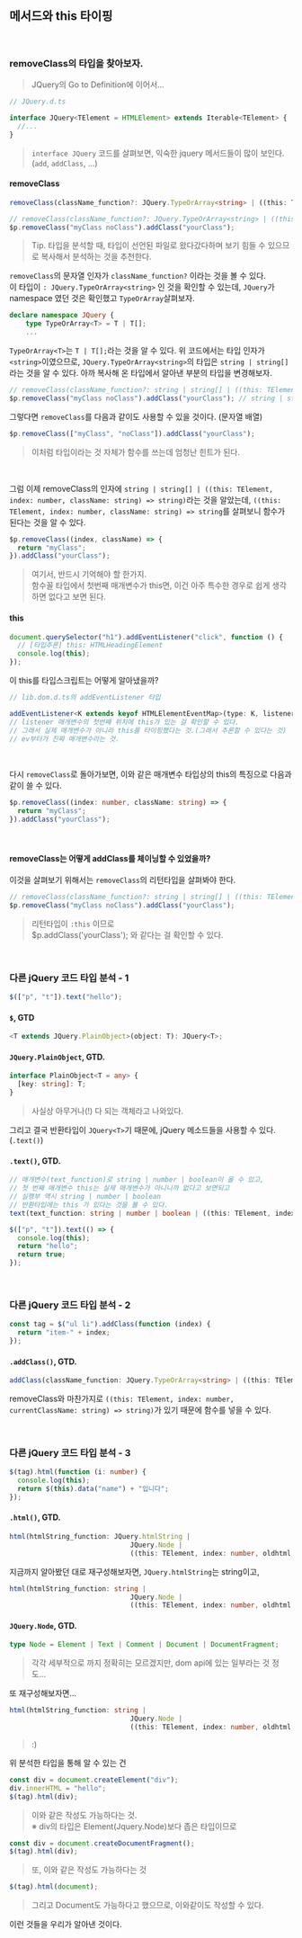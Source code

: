 ## 메서드와 this 타이핑

<br />

### removeClass의 타입을 찾아보자.

> JQuery의 Go to Definition에 이어서...

```ts
// JQuery.d.ts

interface JQuery<TElement = HTMLElement> extends Iterable<TElement> {
  //...
}
```

> `interface JQuery` 코드를 살펴보면, 익숙한 jquery 메서드들이 많이 보인다. (`add`, `addClass`, ...)

#### removeClass

```ts
removeClass(className_function?: JQuery.TypeOrArray<string> | ((this: TElement, index: number, className: string) => string)): this;
```

```ts
// removeClass(className_function?: JQuery.TypeOrArray<string> | ((this: TElement, index: number, className: string) => string)): this;
$p.removeClass("myClass noClass").addClass("yourClass");
```

> Tip. 타입을 분석할 때, 타입이 선언된 파일로 왔다갔다하며 보기 힘들 수 있으므로 복사해서 분석하는 것을 추천한다.

`removeClass`의 문자열 인자가 `className_function?` 이라는 것을 볼 수 있다.<br />
이 타입이 `: JQuery.TypeOrArray<string>` 인 것을 확인할 수 있는데, `JQuery`가 namespace 였던 것은 확인했고 `TypeOrArray`살펴보자.

```ts
declare namespace JQuery {
    type TypeOrArray<T> = T | T[];
    ...
```

`TypeOrArray<T>`는 `T | T[];`라는 것을 알 수 있다. 위 코드에서는 타입 인자가 `<string>`이였으므로, `JQuery.TypeOrArray<string>`의 타입은 `string | string[]`라는 것을 알 수 있다. 아까 복사해 온 타입에서 알아낸 부분의 타입을 변경해보자.

```ts
// removeClass(className_function?: string | string[] | ((this: TElement, index: number, className: string) => string)): this;
$p.removeClass("myClass noClass").addClass("yourClass"); // string | string[] 이기 때문에 "myClass noClass"가 된다는 걸 확인할 수 있다.
```

그렇다면 `removeClass`를 다음과 같이도 사용할 수 있을 것이다. (문자열 배열)

```ts
$p.removeClass(["myClass", "noClass"]).addClass("yourClass");
```

> 이처럼 타입이라는 것 자체가 함수를 쓰는데 엄청난 힌트가 된다.

<br />

그럼 이제 removeClass의 인자에 `string | string[] | ((this: TElement, index: number, className: string) => string)`라는 것을 알았는데, `((this: TElement, index: number, className: string) => string`를 살펴보니 함수가 된다는 것을 알 수 있다.

```ts
$p.removeClass((index, className) => {
  return "myClass";
}).addClass("yourClass");
```

> 여기서, 반드시 기억해야 할 한가지.<br />
> 함수꼴 타입에서 첫번째 매개변수가 this면, 이건 아주 특수한 경우로 쉽게 생각하면 없다고 보면 된다.

#### this

```ts
document.querySelector("h1").addEventListener("click", function () {
  // [타입추론] this: HTMLHeadingElement
  console.log(this);
});
```

이 this를 타입스크립트는 어떻게 알아냈을까?

```ts
// lib.dom.d.ts의 addEventListener 타입

addEventListener<K extends keyof HTMLElementEventMap>(type: K, listener: (this: HTMLHeadingElement, ev: HTMLElementEventMap[K]) => any, options?: boolean | AddEventListenerOptions): void;
// listener 매개변수의 첫번째 위치에 this가 있는 걸 확인할 수 있다.
// 그래서 실제 매개변수가 아니라 this를 타이핑했다는 것.(그래서 추론할 수 있다는 것)
// ev부터가 진짜 매개변수라는 것.
```

<br />

다시 `removeClass`로 돌아가보면, 이와 같은 매개변수 타입상의 this의 특징으로 다음과 같이 쓸 수 있다.

```ts
$p.removeClass((index: number, className: string) => {
  return "myClass";
}).addClass("yourClass");
```

<br />

#### removeClass는 어떻게 addClass를 체이닝할 수 있었을까?

이것을 살펴보기 위해서는 `removeClass`의 리턴타입을 살펴봐야 한다.

```ts
// removeClass(className_function?: string | string[] | ((this: TElement, index: number, className: string) => string)): this;
$p.removeClass("myClass noClass").addClass("yourClass");
```

> 리턴타입이 `:this` 이므로<br />
> $p.addClass('yourClass'); 와 같다는 걸 확인할 수 있다.

<br />

### 다른 jQuery 코드 타입 분석 - 1

```ts
$(["p", "t"]).text("hello");
```

#### `$`, GTD

```ts
<T extends JQuery.PlainObject>(object: T): JQuery<T>;
```

#### `JQuery.PlainObject`, GTD.

```ts
interface PlainObject<T = any> {
  [key: string]: T;
}
```

> 사실상 아무거나(!) 다 되는 객체라고 나와있다.

그리고 결국 반환타입이 `JQuery<T>`기 때문에, jQuery 메소드들을 사용할 수 있다. (`.text()`)

#### `.text()`, GTD.

```ts
// 매개변수(text_function)로 string | number | boolean이 올 수 있고,
// 첫 번째 매개변수 this는 실제 매개변수가 아니니까 없다고 보면되고
// 실행부 역시 string | number | boolean
// 반환타입에는 this 가 있다는 것을 볼 수 있다.
text(text_function: string | number | boolean | ((this: TElement, index: number, text: string) => string | number | boolean)): this;
```

```ts
$(["p", "t"]).text(() => {
  console.log(this);
  return "hello";
  return true;
});
```

<br />

### 다른 jQuery 코드 타입 분석 - 2

```ts
const tag = $("ul li").addClass(function (index) {
  return "item-" + index;
});
```

#### `.addClass()`, GTD.

```ts
addClass(className_function: JQuery.TypeOrArray<string> | ((this: TElement, index: number, currentClassName: string) => string)): this;
```

removeClass와 마찬가지로 `((this: TElement, index: number, currentClassName: string) => string)`가 있기 때문에 함수를 넣을 수 있다.

<br />

### 다른 jQuery 코드 타입 분석 - 3

```ts
$(tag).html(function (i: number) {
  console.log(this);
  return $(this).data("name") + "입니다";
});
```

#### `.html()`, GTD.

```ts
html(htmlString_function: JQuery.htmlString |
                              JQuery.Node |
                              ((this: TElement, index: number, oldhtml: JQuery.htmlString) => JQuery.htmlString | JQuery.Node)): this;
```

지금까지 알아봤던 대로 재구성해보자면, `JQuery.htmlString`는 string이고,

```ts
html(htmlString_function: string |
                              JQuery.Node |
                              ((this: TElement, index: number, oldhtml: JQuery.htmlString) => JQuery.htmlString | JQuery.Node)): this;
```

#### `JQuery.Node`, GTD.

```ts
type Node = Element | Text | Comment | Document | DocumentFragment;
```

> 각각 세부적으로 까지 정확히는 모르겠지만, dom api에 있는 일부라는 것 정도...

또 재구성해보자면...

```ts
html(htmlString_function: string |
                              JQuery.Node |
                              ((this: TElement, index: number, oldhtml: string) => JQuery.htmlString | JQuery.Node)): this; // 리턴타입으로 this가 있으니 메서드 체이닝이 가능하다는 것도 알 수 있다.
```

> :)

위 분석한 타입을 통해 알 수 있는 건

```ts
const div = document.createElement("div");
div.innerHTML = "hello";
$(tag).html(div);
```

> 이와 같은 작성도 가능하다는 것.<br />
> ※ div의 타입은 Element(Jquery.Node)보다 좁은 타입이므로

```ts
const div = document.createDocumentFragment();
$(tag).html(div);
```

> 또, 이와 같은 작성도 가능하다는 것 <br />

```ts
$(tag).html(document);
```

> 그리고 Document도 가능하다고 했으므로, 이와같이도 작성할 수 있다.

이런 것들을 우리가 알아낸 것이다.
